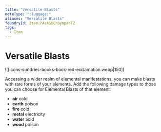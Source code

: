 ```yaml
---
title: "Versatile Blasts"
noteType: ":luggage:"
aliases: "Versatile Blasts"
foundryId: Item.PAsASUCn8ympadFZ
tags:
  - Item
---
```


# Versatile Blasts
![[icons-sundries-books-book-red-exclamation.webp|150]]

Accessing a wider realm of elemental manifestations, you can make blasts with rare forms of your elements. Add the following damage types to those you can choose for Elemental Blasts of that element:

*   **air** cold
*   **earth** poison
*   **fire** cold
*   **metal** electricity
*   **water** acid
*   **wood** poison
